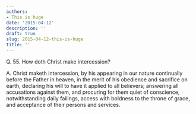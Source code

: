 ```yaml
---
authors:
- This is huge
date: '2015-04-12'
description: ''
draft: true
slug: 2015-04-12-this-is-huge
title: ''
---
```

Q. 55. How doth Christ make intercession?

A. Christ maketh intercession, by his appearing in our nature continually before the Father in heaven, in the merit of his obedience and sacrifice on earth, declaring his will to have it applied to all believers; answering all accusations against them, and procuring for them quiet of conscience, notwithstanding daily failings, access with boldness to the throne of grace, and acceptance of their persons and services.



